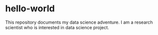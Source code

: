 # hello-world
This repository documents my data science adventure. I am a research scientist who is interested in data science project.
